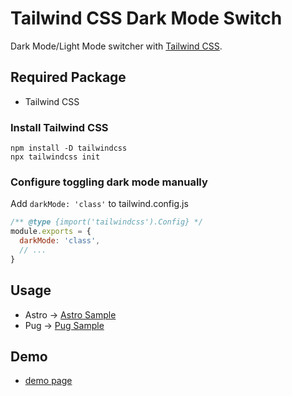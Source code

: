 # Tailwind CSS Dark Mode Switch

Dark Mode/Light Mode switcher with [Tailwind CSS](https://tailwindcss.com/).

## Required Package

- Tailwind CSS

### Install Tailwind CSS

```shell
npm install -D tailwindcss
npx tailwindcss init
```

### Configure toggling dark mode manually

Add `darkMode: 'class'` to tailwind.config.js

```js
/** @type {import('tailwindcss').Config} */
module.exports = {
  darkMode: 'class',
  // ...
}
```

## Usage

- Astro -> [Astro Sample](astro/)
- Pug -> [Pug Sample](pug/)

## Demo

- [demo page](https://burnworks.github.io/tailwindcss-dark-mode-switch/)
